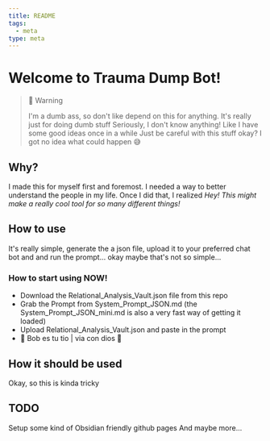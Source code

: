 ```yaml
---
title: README
tags:
  - meta
type: meta
---
```


<!-- @format -->

# Welcome to Trauma Dump Bot!

> 🚧 Warning
>
> I'm a dumb ass, so don't like depend on this for anything. It's really just for doing
> dumb stuff Seriously, I don't know anything! Like I have some good ideas once in a
> while Just be careful with this stuff okay? I got no idea what could happen 😅

## Why?

I made this for myself first and foremost. I needed a way to better understand the
people in my life. Once I did that, I realized _Hey! This might make a really cool tool
for so many different things!_

## How to use

It's really simple, generate the a json file, upload it to your preferred chat bot and
and run the prompt... okay maybe that's not so simple...

### How to start using NOW!

- Download the Relational_Analysis_Vault.json file from this repo
- Grab the Prompt from System_Prompt_JSON.md (the System_Prompt_JSON_mini.md is also a
  very fast way of getting it loaded)
- Upload Relational_Analysis_Vault.json and paste in the prompt
- 🚀 Bob es tu tio | via con dios 🫡

## How it should be used

Okay, so this is kinda tricky

## TODO

Setup some kind of Obsidian friendly github pages And maybe more...
